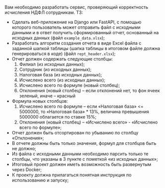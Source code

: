 Вам необходимо разработать сервис, проверяющий корректность исчисления НДФЛ сотрудникам. 
ТЗ:
- Сделать веб-приложение на Django или FastAPI, с помощью которого пользователь может отправить файл с исходными данными и в ответ получить сформированный отчет, основанный на исходных данных (файл `example_data.xlsx`);
- Разработать алгоритм создания отчета в виде Excel файла с заданной шапкой таблицы (шапка таблицы в итоговом файле должна генерироваться в коде) (файл `rept_header.xlsx`);
- Отчет должен содержать следующие столбцы:
  1. Филиал (из исходных данных);
  2. Сотрудник (из исходных данных);
  3. Налоговая база (из исходных данных);
  4. Исчислено всего (из исходных данных);
  5. Исчислено всего по формуле (новый столбец);
  6. Отклонения (новый столбец) – если отклонений нет, то фон ячеек зеленый, иначе – красный
- Формула новых столбцов:
  1. Исчислено всего по формуле – если «Налоговая база» <= 5000000, то «Налоговая база» * 13%, величина превышения 5000000 облагается по ставке 15%;
  2. Отклонения (новый столбец) – «Исчислено всего» - «Исчислено всего по формуле»;
- Отчет должен быть отсортирован по убыванию по столбцу «Отклонения»;
- В отчете должны быть только значения, формул для столбцов быть не должно;
- Из файла с исходными данными необходимо парсить только те столбцы, что указаны в 3 пункте с пометкой «из исходных данных»;
- Итоговый проект должен иметь возможность быть развернутым через Docker;
- К проекту должна прилагаться понятная инструкция по использованию и запуску;
